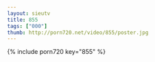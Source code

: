 ```yaml
--- 
layout: sieutv
title: 855
tags: ["000"]
thumb: http://porn720.net/video/855/poster.jpg
---
```

{% include porn720 key="855" %} 
